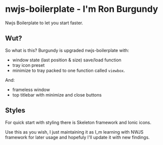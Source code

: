 # nwjs-boilerplate - I'm Ron Burgundy 
Nwjs Boilerplate to let you start faster.

## Wut?
So what is this? Burgundy is upgraded nwjs-boilerplate with:
- window state (last position & size) save/load function
- tray icon preset
- minimize to tray
packed to one function called ```viewbox```.

And:
- frameless window
- top titlebar with minimize and close buttons

## Styles
For quick start with styling there is Skeleton framework and Ionic icons.

Use this as you wish, I just maintaining it as I_m learning with NWJS framework for later usage and hopefuly I'll update it with new findings.